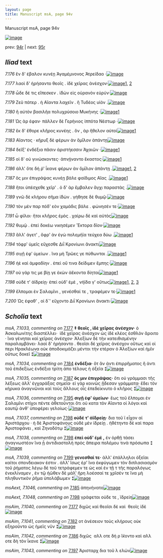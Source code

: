 ```yaml
---
layout: page
title: Manuscript msA, page 94v
---
```


Manuscript msA, page 94v

[![image](http://www.homermultitext.org/iipsrv?OBJ=IIP,1.0&FIF=/project/homer/pyramidal/deepzoom/hmt/vaimg/2017a/VA094VN_0597.tif&WID=100&CVT=JPEG)](http://www.homermultitext.org/ict2/?urn=urn:cite2:hmt:vaimg.2017a:VA094VN_0597)

prev:  [94r](../94r) | next:  [95r](../95r)

## *Iliad* text

*7.176* <a id="7.176"/> ἒν δ' έβαλον κυνέῃ Ἀγαμέμνονος Ἀτρείδαο ·[![image](http://www.homermultitext.org/iipsrv?OBJ=IIP,1.0&FIF=/project/homer/pyramidal/deepzoom/hmt/vaimg/2017a/VA094VN_0597.tif&RGN=0.4434,0.2224,0.4074,0.0368&WID=1000&CVT=JPEG)](http://www.homermultitext.org/ict2/?urn=urn:cite2:hmt:vaimg.2017a:VA094VN_0597@0.4434,0.2224,0.4074,0.0368)

*7.177* <a id="7.177"/> λαοὶ δ' ἠρήσαντο θεοῖς . ἰδὲ χεῖρας ἀνέσχον·[![image](http://www.homermultitext.org/iipsrv?OBJ=IIP,1.0&FIF=/project/homer/pyramidal/deepzoom/hmt/vaimg/2017a/VA094VN_0597.tif&RGN=0.4444,0.2487,0.3994,0.0308&WID=1000&CVT=JPEG)](http://www.homermultitext.org/ict2/?urn=urn:cite2:hmt:vaimg.2017a:VA094VN_0597@0.4444,0.2487,0.3994,0.0308)[1](#msA_7.1033), [2](#msAim_7.1040)

*7.178* <a id="7.178"/> ὧδε δέ τις εἴπεσκεν . ἰ̈δὼν εἰς οὐρανὸν εὐρύν·[![image](http://www.homermultitext.org/iipsrv?OBJ=IIP,1.0&FIF=/project/homer/pyramidal/deepzoom/hmt/vaimg/2017a/VA094VN_0597.tif&RGN=0.4515,0.2652,0.3994,0.0308&WID=1000&CVT=JPEG)](http://www.homermultitext.org/ict2/?urn=urn:cite2:hmt:vaimg.2017a:VA094VN_0597@0.4515,0.2652,0.3994,0.0308)

*7.179* <a id="7.179"/> Ζεῦ πάτερ . ἠ Αἴαντα λαχεῖν . ἢ Τυδέος υἱὸν .[![image](http://www.homermultitext.org/iipsrv?OBJ=IIP,1.0&FIF=/project/homer/pyramidal/deepzoom/hmt/vaimg/2017a/VA094VN_0597.tif&RGN=0.4474,0.287,0.4114,0.0308&WID=1000&CVT=JPEG)](http://www.homermultitext.org/ict2/?urn=urn:cite2:hmt:vaimg.2017a:VA094VN_0597@0.4474,0.287,0.4114,0.0308)

*7.180* <a id="7.180"/> ἢ αὐτὸν βασιλῆα πολυχρύσοιο Μυκήνης ·[![image](http://www.homermultitext.org/iipsrv?OBJ=IIP,1.0&FIF=/project/homer/pyramidal/deepzoom/hmt/vaimg/2017a/VA094VN_0597.tif&RGN=0.4404,0.3043,0.3944,0.0308&WID=1000&CVT=JPEG)](http://www.homermultitext.org/ict2/?urn=urn:cite2:hmt:vaimg.2017a:VA094VN_0597@0.4404,0.3043,0.3944,0.0308)[1](#msAint_7.1044)

*7.181* <a id="7.181"/> Ὡς ὰρ έφαν· πάλλεν δὲ Γερήνιος ἱππότα Νέστωρ ·[![image](http://www.homermultitext.org/iipsrv?OBJ=IIP,1.0&FIF=/project/homer/pyramidal/deepzoom/hmt/vaimg/2017a/VA094VN_0597.tif&RGN=0.4525,0.3223,0.4234,0.0308&WID=1000&CVT=JPEG)](http://www.homermultitext.org/ict2/?urn=urn:cite2:hmt:vaimg.2017a:VA094VN_0597@0.4525,0.3223,0.4234,0.0308)

*7.182* <a id="7.182"/> ἒκ δ' ἔθορε κλῆρος κυνέης . ὃν , ὰρ ἤθελον αὐτοὶ[![image](http://www.homermultitext.org/iipsrv?OBJ=IIP,1.0&FIF=/project/homer/pyramidal/deepzoom/hmt/vaimg/2017a/VA094VN_0597.tif&RGN=0.4454,0.3418,0.4224,0.0308&WID=1000&CVT=JPEG)](http://www.homermultitext.org/ict2/?urn=urn:cite2:hmt:vaimg.2017a:VA094VN_0597@0.4454,0.3418,0.4224,0.0308)[1](#msAim_7.1041)

*7.183* <a id="7.183"/> Αἴαντος · κῆρυξ δὲ φέρων ἀν ὅμῑλον ἁπάντῃ[![image](http://www.homermultitext.org/iipsrv?OBJ=IIP,1.0&FIF=/project/homer/pyramidal/deepzoom/hmt/vaimg/2017a/VA094VN_0597.tif&RGN=0.4515,0.3606,0.4024,0.0308&WID=1000&CVT=JPEG)](http://www.homermultitext.org/ict2/?urn=urn:cite2:hmt:vaimg.2017a:VA094VN_0597@0.4515,0.3606,0.4024,0.0308)

*7.184* <a id="7.184"/> δεῖξ' ἐνδέξια πᾶσιν ἀριστήεσσιν Ἀχαιῶν ·[![image](http://www.homermultitext.org/iipsrv?OBJ=IIP,1.0&FIF=/project/homer/pyramidal/deepzoom/hmt/vaimg/2017a/VA094VN_0597.tif&RGN=0.4484,0.3832,0.3844,0.0308&WID=1000&CVT=JPEG)](http://www.homermultitext.org/ict2/?urn=urn:cite2:hmt:vaimg.2017a:VA094VN_0597@0.4484,0.3832,0.3844,0.0308)[1](#msA_7.1034)

*7.185* <a id="7.185"/> οἱ δ' οὐ γινώσκοντες· ἀπνῄναντο ἕκαστος·[![image](http://www.homermultitext.org/iipsrv?OBJ=IIP,1.0&FIF=/project/homer/pyramidal/deepzoom/hmt/vaimg/2017a/VA094VN_0597.tif&RGN=0.4575,0.4012,0.3844,0.0308&WID=1000&CVT=JPEG)](http://www.homermultitext.org/ict2/?urn=urn:cite2:hmt:vaimg.2017a:VA094VN_0597@0.4575,0.4012,0.3844,0.0308)[1](#msAext_7.1046)

*7.186* <a id="7.186"/> ἀλλ' ὅτε δή ῥ' ΐκανε φέρων ἀν ὅμῑλον ἁπάντῃ .[![image](http://www.homermultitext.org/iipsrv?OBJ=IIP,1.0&FIF=/project/homer/pyramidal/deepzoom/hmt/vaimg/2017a/VA094VN_0597.tif&RGN=0.4545,0.4215,0.4054,0.0308&WID=1000&CVT=JPEG)](http://www.homermultitext.org/ict2/?urn=urn:cite2:hmt:vaimg.2017a:VA094VN_0597@0.4545,0.4215,0.4054,0.0308)[1](#msAim_7.1042), [2](#msAext_7.1047)

*7.187* <a id="7.187"/> ὅς μιν ἐπιγράψας κυνέῃ βάλε φαίδιμος Αἴας .[![image](http://www.homermultitext.org/iipsrv?OBJ=IIP,1.0&FIF=/project/homer/pyramidal/deepzoom/hmt/vaimg/2017a/VA094VN_0597.tif&RGN=0.4474,0.4403,0.4054,0.0308&WID=1000&CVT=JPEG)](http://www.homermultitext.org/ict2/?urn=urn:cite2:hmt:vaimg.2017a:VA094VN_0597@0.4474,0.4403,0.4054,0.0308)[1](#msA_7.1035)

*7.188* <a id="7.188"/> ἤτοι ὑπέσχεθε χεῖρ' . ὁ δ' ὰρ ἔμβαλεν ἄγχι παραστὰς .[![image](http://www.homermultitext.org/iipsrv?OBJ=IIP,1.0&FIF=/project/homer/pyramidal/deepzoom/hmt/vaimg/2017a/VA094VN_0597.tif&RGN=0.4595,0.4545,0.4174,0.0346&WID=1000&CVT=JPEG)](http://www.homermultitext.org/ict2/?urn=urn:cite2:hmt:vaimg.2017a:VA094VN_0597@0.4595,0.4545,0.4174,0.0346)

*7.189* <a id="7.189"/> γνῶ δὲ κλήρου σῆμα ἰ̈δὼν . γήθησε δὲ θυμῷ·[![image](http://www.homermultitext.org/iipsrv?OBJ=IIP,1.0&FIF=/project/homer/pyramidal/deepzoom/hmt/vaimg/2017a/VA094VN_0597.tif&RGN=0.4555,0.4756,0.4174,0.0346&WID=1000&CVT=JPEG)](http://www.homermultitext.org/ict2/?urn=urn:cite2:hmt:vaimg.2017a:VA094VN_0597@0.4555,0.4756,0.4174,0.0346)

*7.190* <a id="7.190"/> τὸν μὲν παρ πόδ' εὸν χαμάδις βάλε . φώνησέν τε·[![image](http://www.homermultitext.org/iipsrv?OBJ=IIP,1.0&FIF=/project/homer/pyramidal/deepzoom/hmt/vaimg/2017a/VA094VN_0597.tif&RGN=0.4575,0.4921,0.4244,0.0346&WID=1000&CVT=JPEG)](http://www.homermultitext.org/ict2/?urn=urn:cite2:hmt:vaimg.2017a:VA094VN_0597@0.4575,0.4921,0.4244,0.0346)

*7.191* <a id="7.191"/> ὦ φίλοι· ἤτοι κλῆρος ἐμὸς . χαίρω δὲ καὶ αὐτὸς[![image](http://www.homermultitext.org/iipsrv?OBJ=IIP,1.0&FIF=/project/homer/pyramidal/deepzoom/hmt/vaimg/2017a/VA094VN_0597.tif&RGN=0.4525,0.5116,0.4244,0.0346&WID=1000&CVT=JPEG)](http://www.homermultitext.org/ict2/?urn=urn:cite2:hmt:vaimg.2017a:VA094VN_0597@0.4525,0.5116,0.4244,0.0346)

*7.192* <a id="7.192"/> θυμῷ . ἐπεὶ δοκέω νικησέμεν Ἕκτορα δῖον·[![image](http://www.homermultitext.org/iipsrv?OBJ=IIP,1.0&FIF=/project/homer/pyramidal/deepzoom/hmt/vaimg/2017a/VA094VN_0597.tif&RGN=0.4555,0.5297,0.4244,0.0346&WID=1000&CVT=JPEG)](http://www.homermultitext.org/ict2/?urn=urn:cite2:hmt:vaimg.2017a:VA094VN_0597@0.4555,0.5297,0.4244,0.0346)

*7.193* <a id="7.193"/> ἂλλ' άγετ' , ὄφρ' ὰν ἐγὼ πολεμήϊα τεύχεα δύω .[![image](http://www.homermultitext.org/iipsrv?OBJ=IIP,1.0&FIF=/project/homer/pyramidal/deepzoom/hmt/vaimg/2017a/VA094VN_0597.tif&RGN=0.4565,0.5492,0.4084,0.0346&WID=1000&CVT=JPEG)](http://www.homermultitext.org/ict2/?urn=urn:cite2:hmt:vaimg.2017a:VA094VN_0597@0.4565,0.5492,0.4084,0.0346)[1](#msAint_7.1045)

*7.194* <a id="7.194"/> τόφρ' ὑμεῖς εὔχεσθε Διῒ Κρονίωνι ἄνακτι[![image](http://www.homermultitext.org/iipsrv?OBJ=IIP,1.0&FIF=/project/homer/pyramidal/deepzoom/hmt/vaimg/2017a/VA094VN_0597.tif&RGN=0.4484,0.571,0.4084,0.0346&WID=1000&CVT=JPEG)](http://www.homermultitext.org/ict2/?urn=urn:cite2:hmt:vaimg.2017a:VA094VN_0597@0.4484,0.571,0.4084,0.0346)

*7.195* <a id="7.195"/> σιγῇ ἐφ' ὑμείων . ἵνα μὴ Τρῶες γε πύθωνται .[![image](http://www.homermultitext.org/iipsrv?OBJ=IIP,1.0&FIF=/project/homer/pyramidal/deepzoom/hmt/vaimg/2017a/VA094VN_0597.tif&RGN=0.4344,0.5913,0.4274,0.0308&WID=1000&CVT=JPEG)](http://www.homermultitext.org/ict2/?urn=urn:cite2:hmt:vaimg.2017a:VA094VN_0597@0.4344,0.5913,0.4274,0.0308)[1](#msA_7.1036)

*7.196* <a id="7.196"/> ἠὲ καὶ ἀμφαδίην . ἐπεὶ οὔ τινα δείδιμεν ἔμπης·[![image](http://www.homermultitext.org/iipsrv?OBJ=IIP,1.0&FIF=/project/homer/pyramidal/deepzoom/hmt/vaimg/2017a/VA094VN_0597.tif&RGN=0.4334,0.6093,0.4615,0.0308&WID=1000&CVT=JPEG)](http://www.homermultitext.org/ict2/?urn=urn:cite2:hmt:vaimg.2017a:VA094VN_0597@0.4334,0.6093,0.4615,0.0308)

*7.197* <a id="7.197"/> οὐ γάρ τις με βίῃ γε ἑκὼν ἀἕκοντα δίηται[![image](http://www.homermultitext.org/iipsrv?OBJ=IIP,1.0&FIF=/project/homer/pyramidal/deepzoom/hmt/vaimg/2017a/VA094VN_0597.tif&RGN=0.4294,0.6273,0.4364,0.0308&WID=1000&CVT=JPEG)](http://www.homermultitext.org/ict2/?urn=urn:cite2:hmt:vaimg.2017a:VA094VN_0597@0.4294,0.6273,0.4364,0.0308)[1](#msAim_7.1043)

*7.198* <a id="7.198"/> οὐδέ τ' ἀϊδρείῃ· ἐπεὶ οὐδ' ἐμὲ , νήϊδα γ' οὕτως[![image](http://www.homermultitext.org/iipsrv?OBJ=IIP,1.0&FIF=/project/homer/pyramidal/deepzoom/hmt/vaimg/2017a/VA094VN_0597.tif&RGN=0.4304,0.6476,0.4494,0.0301&WID=1000&CVT=JPEG)](http://www.homermultitext.org/ict2/?urn=urn:cite2:hmt:vaimg.2017a:VA094VN_0597@0.4304,0.6476,0.4494,0.0301)[1](#msAext_7.1048), [2](#msA_7.1037), [3](#msA_7.1038)

*7.199* <a id="7.199"/> ἔλπομαι ἐν Σαλαμῖνι , γενέσθαί τε , τραφέμεν τε·[![image](http://www.homermultitext.org/iipsrv?OBJ=IIP,1.0&FIF=/project/homer/pyramidal/deepzoom/hmt/vaimg/2017a/VA094VN_0597.tif&RGN=0.4344,0.6657,0.4655,0.0323&WID=1000&CVT=JPEG)](http://www.homermultitext.org/ict2/?urn=urn:cite2:hmt:vaimg.2017a:VA094VN_0597@0.4344,0.6657,0.4655,0.0323)[1](#msA_7.1039)

*7.200* <a id="7.200"/> Ὡς έφαθ' , οἱ δ`' εὔχοντο Διῒ Κρονίωνι ἄνακτι·[![image](http://www.homermultitext.org/iipsrv?OBJ=IIP,1.0&FIF=/project/homer/pyramidal/deepzoom/hmt/vaimg/2017a/VA094VN_0597.tif&RGN=0.4545,0.6829,0.4314,0.0361&WID=1000&CVT=JPEG)](http://www.homermultitext.org/ict2/?urn=urn:cite2:hmt:vaimg.2017a:VA094VN_0597@0.4545,0.6829,0.4314,0.0361)

## *Scholia* text

*msA, 7.1033, commenting on* [7.177](#7.177)  <a id="msA_7.1033"/> **‡ θεοῖς , ἰδὲ χεῖρας ἀνέσχον·** ὁ Ἀσκαλωνίτης διαστέλλει·  ἰδὲ χεῖρας ἀνέσχον ὡς ἰδὲ κλέος ἐσθλὸν ἄροιτο · ἵνα γένηται καὶ χεῖρας ἀνέσχον· Ἀλεξίων δὲ τὴν κατειθισμένην παραλαμβάνει· λαοὶ δ' ἠρήσαντο . θεοῖσι δὲ χεῖρας ἀνέσχον οὕτως καὶ οἱ περι Ηρακλέωνα οὐκ ἀποδοκιμάζει μέντοι τὴν ετέραν ὁ Ἀλεξίων καὶ ἡμῖν οὕτως δοκεῖ ⁑[![image](http://www.homermultitext.org/iipsrv?OBJ=IIP,1.0&FIF=/project/homer/pyramidal/deepzoom/hmt/vaimg/2017a/VA094VN_0597.tif&RGN=0.1792,0.124,0.6725,0.0657&WID=1000&CVT=JPEG)](http://www.homermultitext.org/ict2/?urn=urn:cite2:hmt:vaimg.2017a:VA094VN_0597@0.1792,0.124,0.6725,0.0657)

*msA, 7.1034, commenting on* [7.184](#7.184)  <a id="msA_7.1034"/> **ἐνδέξια·** ὅτ ἂν ἀντι ἐπιρρἥματος ἢ ἀντι τοῦ ἐπιδεξίως ἐνδέξια τρίτη ἀπο τέλους ἡ ὀξεῖα ⁑[![image](http://www.homermultitext.org/iipsrv?OBJ=IIP,1.0&FIF=/project/homer/pyramidal/deepzoom/hmt/vaimg/2017a/VA094VN_0597.tif&RGN=0.1875,0.3845,0.2125,0.047&WID=1000&CVT=JPEG)](http://www.homermultitext.org/ict2/?urn=urn:cite2:hmt:vaimg.2017a:VA094VN_0597@0.1875,0.3845,0.2125,0.047)

*msA, 7.1035, commenting on* [7.187](#7.187)  <a id="msA_7.1035"/> **ὅς μιν ἐπιγράψας·** ὅτι οὐ γράμμασι τῆς λέξεως ἀλλ' ἐγχαράξας σημεῖα· εἰ γὰρ κοινῶς ᾔδεσαν γράμματα· ἔδει τὸν κήρυκα ἀναγνῶναι καὶ τοὺς ἄλλους οἷς ἐπεδείκνυτο ὁ κλῆρος ⁑[![image](http://www.homermultitext.org/iipsrv?OBJ=IIP,1.0&FIF=/project/homer/pyramidal/deepzoom/hmt/vaimg/2017a/VA094VN_0597.tif&RGN=0.1775,0.422,0.23,0.0689&WID=1000&CVT=JPEG)](http://www.homermultitext.org/ict2/?urn=urn:cite2:hmt:vaimg.2017a:VA094VN_0597@0.1775,0.422,0.23,0.0689)

*msA, 7.1036, commenting on* [7.195](#7.195)  <a id="msA_7.1036"/> **σιγῇ ἐφ' ὑμείων·** ἕως τοῦ ἔλπομαι ἐν Σαλαμῖνι στίχοι πέντε ἀθετοῦνται ὅτι οὐ κατα τὸν Αἴαντα οἱ λόγοι καὶ εαυτῷ ἀνθ' ὑποφέρει γελοίως·[![image](http://www.homermultitext.org/iipsrv?OBJ=IIP,1.0&FIF=/project/homer/pyramidal/deepzoom/hmt/vaimg/2017a/VA094VN_0597.tif&RGN=0.1792,0.4897,0.2325,0.0639&WID=1000&CVT=JPEG)](http://www.homermultitext.org/ict2/?urn=urn:cite2:hmt:vaimg.2017a:VA094VN_0597@0.1792,0.4897,0.2325,0.0639)

*msA, 7.1037, commenting on* [7.198](#7.198)  <a id="msA_7.1037"/> **οὐδέ τ' ἀϊδρείῃ·** δια τοῦ ϊ εἶχον αἱ Ἀριστάρχου · ἡ δὲ Ἀριστοφάνους οὐδὲ μὲν ἰδρείῃ . ἠθέτηντο δὲ καὶ παρα Ἀριστοφάνει , καὶ Ζηνοδότῳ ⁑[![image](http://www.homermultitext.org/iipsrv?OBJ=IIP,1.0&FIF=/project/homer/pyramidal/deepzoom/hmt/vaimg/2017a/VA094VN_0597.tif&RGN=0.2025,0.7232,0.6683,0.0382&WID=1000&CVT=JPEG)](http://www.homermultitext.org/ict2/?urn=urn:cite2:hmt:vaimg.2017a:VA094VN_0597@0.2025,0.7232,0.6683,0.0382)

*msA, 7.1038, commenting on* [7.198](#7.198)  <a id="msA_7.1038"/> **ἐπεὶ οὐδ' ἐμὲ ,** ἐν ὀρθῇ τάσει ἀναγνωστέον ἵνα ᾖ ἀντιδιαστολὴ πρὸς ἄπειρα πολέμου τινὰ πρόσωπα ⁑[![image](http://www.homermultitext.org/iipsrv?OBJ=IIP,1.0&FIF=/project/homer/pyramidal/deepzoom/hmt/vaimg/2017a/VA094VN_0597.tif&RGN=0.2067,0.7383,0.6692,0.0438&WID=1000&CVT=JPEG)](http://www.homermultitext.org/ict2/?urn=urn:cite2:hmt:vaimg.2017a:VA094VN_0597@0.2067,0.7383,0.6692,0.0438)

*msA, 7.1039, commenting on* [7.199](#7.199)  <a id="msA_7.1039"/> **γενεσθαί τε·** ἀλλ' ἐπάλληλοι ὀξεῖαι καίτοι σπονδειακον ἐστιν . ἀλλ' ἴσως ἐρ' ἵνα ἐκφύγωμεν τὸν διπλασιασμὸν τοῦ ῥήματος λέγω δὲ τοῦ τετράφεμεν τε ὡς καὶ ἐν τῇ τ τῆς παραλόγως ἐνεκλίναμεν , ἐν τῷ ἠῶθεν δὲ μάλ' ἤρη λοέσσαί τε χρῖσέν τε ἵνα μὴ πληθυντικὸν ῥῆμα ὑπολάβωμεν ⁑[![image](http://www.homermultitext.org/iipsrv?OBJ=IIP,1.0&FIF=/project/homer/pyramidal/deepzoom/hmt/vaimg/2017a/VA094VN_0597.tif&RGN=0.2075,0.7539,0.665,0.0808&WID=1000&CVT=JPEG)](http://www.homermultitext.org/ict2/?urn=urn:cite2:hmt:vaimg.2017a:VA094VN_0597@0.2075,0.7539,0.665,0.0808)

*msAext, 7.1046, commenting on* [7.185](#7.185)  <a id="msAext_7.1046"/> ἀπηνήνατο[![image](http://www.homermultitext.org/iipsrv?OBJ=IIP,1.0&FIF=/project/homer/pyramidal/deepzoom/hmt/vaimg/2017a/VA094VN_0597.tif&RGN=0.095,0.4108,0.0492,0.0219&WID=1000&CVT=JPEG)](http://www.homermultitext.org/ict2/?urn=urn:cite2:hmt:vaimg.2017a:VA094VN_0597@0.095,0.4108,0.0492,0.0219)

*msAext, 7.1048, commenting on* [7.198](#7.198)  <a id="msAext_7.1048"/> γράφεται οὐδε τε , ϊδρείη[![image](http://www.homermultitext.org/iipsrv?OBJ=IIP,1.0&FIF=/project/homer/pyramidal/deepzoom/hmt/vaimg/2017a/VA094VN_0597.tif&RGN=0.1092,0.6631,0.0925,0.0213&WID=1000&CVT=JPEG)](http://www.homermultitext.org/ict2/?urn=urn:cite2:hmt:vaimg.2017a:VA094VN_0597@0.1092,0.6631,0.0925,0.0213)

*msAim, 7.1040, commenting on* [7.177](#7.177)  <a id="msAim_7.1040"/> διχῶς καὶ θεοῖσι δὲ καὶ  θεοῖς ἰδὲ[![image](http://www.homermultitext.org/iipsrv?OBJ=IIP,1.0&FIF=/project/homer/pyramidal/deepzoom/hmt/vaimg/2017a/VA094VN_0597.tif&RGN=0.3892,0.248,0.0675,0.0369&WID=1000&CVT=JPEG)](http://www.homermultitext.org/ict2/?urn=urn:cite2:hmt:vaimg.2017a:VA094VN_0597@0.3892,0.248,0.0675,0.0369)

*msAim, 7.1041, commenting on* [7.182](#7.182)  <a id="msAim_7.1041"/> οτ ἀνέσειον τοὺς κλήρους οὐκ εξηροῦντο ὡς ἡμεῖς νῦν ⁑[![image](http://www.homermultitext.org/iipsrv?OBJ=IIP,1.0&FIF=/project/homer/pyramidal/deepzoom/hmt/vaimg/2017a/VA094VN_0597.tif&RGN=0.3967,0.3469,0.0567,0.0557&WID=1000&CVT=JPEG)](http://www.homermultitext.org/ict2/?urn=urn:cite2:hmt:vaimg.2017a:VA094VN_0597@0.3967,0.3469,0.0567,0.0557)

*msAim, 7.1042, commenting on* [7.186](#7.186)  <a id="msAim_7.1042"/> διχῶς  αλλ οτε δή ρ ἵ̈κοντο καὶ αλλ οτε δὴ τὸν ΐκανε ⁑[![image](http://www.homermultitext.org/iipsrv?OBJ=IIP,1.0&FIF=/project/homer/pyramidal/deepzoom/hmt/vaimg/2017a/VA094VN_0597.tif&RGN=0.3967,0.4214,0.055,0.0488&WID=1000&CVT=JPEG)](http://www.homermultitext.org/ict2/?urn=urn:cite2:hmt:vaimg.2017a:VA094VN_0597@0.3967,0.4214,0.055,0.0488)

*msAim, 7.1043, commenting on* [7.197](#7.197)  <a id="msAim_7.1043"/> Ἀρισταρχ δια τοῦ λ ελών[![image](http://www.homermultitext.org/iipsrv?OBJ=IIP,1.0&FIF=/project/homer/pyramidal/deepzoom/hmt/vaimg/2017a/VA094VN_0597.tif&RGN=0.3967,0.6387,0.0492,0.0432&WID=1000&CVT=JPEG)](http://www.homermultitext.org/ict2/?urn=urn:cite2:hmt:vaimg.2017a:VA094VN_0597@0.3967,0.6387,0.0492,0.0432)